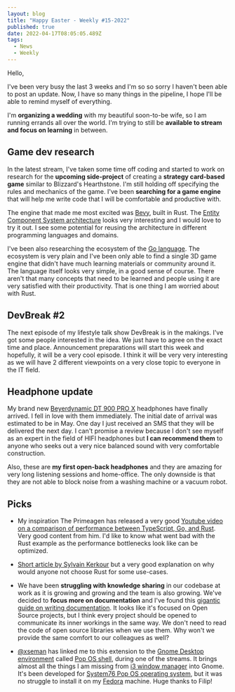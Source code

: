 ```yaml
---
layout: blog
title: "Happy Easter - Weekly #15-2022"
published: true
date: 2022-04-17T08:05:05.489Z
tags:
  - News
  - Weekly
---
```

Hello,

I've been very busy the last 3 weeks and I'm so so sorry I haven't been able to post an update. Now, I have so many things in the pipeline, I hope I'll be able to remind myself of everything.

I'm **organizing a wedding** with my beautiful soon-to-be wife, so I am running errands all over the world. I'm trying to still be **available to stream and focus on learning** in between. 

## Game dev research

In the latest stream, I've taken some time off coding and started to work on research for the **upcoming side-project** of creating a **strategy card-based game** similar to Blizzard's Hearthstone. I'm still holding off specifying the rules and mechanics of the game. I've been **searching for a game engine** that will help me write code that I will be comfortable and productive with.

The engine that made me most excited was [Bevy](https://bevyengine.org/), built in Rust. The [Entity Component System architecture](https://bevy-cheatbook.github.io/programming/ecs-intro.html) looks very interesting and I would love to try it out. I see some potential for reusing the architecture in different programming languages and domains.

I've been also researching the ecosystem of the [Go language](https://go.dev/). The ecosystem is very plain and I've been only able to find a single 3D game engine that didn't have much learning materials or community around it. The language itself looks very simple, in a good sense of course. There aren't that many concepts that need to be learned and people using it are very satisfied with their productivity. That is one thing I am worried about with Rust.

## DevBreak #2

The next episode of my lifestyle talk show DevBreak is in the makings. I've got some people interested in the idea. We just have to agree on the exact time and place. Announcement preparations will start this week and hopefully, it will be a very cool episode. I think it will be very very interesting as we will have 2 different viewpoints on a very close topic to everyone in the IT field.

## Headphone update

My brand new [Beyerdynamic DT 900 PRO X](https://europe.beyerdynamic.com/dt-900-pro-x.html) headphones have finally arrived. 
I fell in love with them immediately. The initial date of arrival was estimated to be in May. One day I just received an SMS that they will be delivered the next day.
I can't promise a review because I don't see myself as an expert in the field of HIFI headphones but **I can recommend them** to anyone who seeks out a very nice balanced sound with very comfortable construction.

Also, these are **my first open-back headphones** and they are amazing for very long listening sessions and home-office. The only downside is that they are not able to block noise from a washing machine or a vacuum robot.

## Picks

- My inspiration The Primeagen has released a very good [Youtube video on a comparison of performance between TypeScript, Go, and Rust](https://www.youtube.com/watch?v=Z0GX2mTUtfo). Very good content from him. I'd like to know what went bad with the Rust example as the performance bottlenecks look like can be optimized.

- [Short article by Sylvain Kerkour](https://kerkour.com/why-not-rust) but a very good explanation on why would anyone not choose Rust for some use-cases. 

- We have been **struggling with knowledge sharing** in our codebase at work as it is growing and growing and the team is also growing. We've decided to **focus more on documentation** and I've found this [gigantic guide on writing documentation](https://www.writethedocs.org/guide/). It looks like it's focused on Open Source projects, but I think every project should be opened to communicate its inner workings in the same way. We don't need to read the code of open source libraries when we use them. Why won't we provide the same comfort to our colleagues as well?

- [@xseman](https://github.com/xseman) has linked me to this extension to the [Gnome Desktop environment](https://www.gnome.org/) called [Pop OS shell](https://github.com/pop-os/shell), during one of the streams. It brings almost all the things I am missing from [i3 window manager](https://i3wm.org/) into Gnome. It's been developed for [System76 Pop OS operating system](https://pop.system76.com/), but it was no struggle to install it on my [Fedora](https://getfedora.org/) machine. Huge thanks to Filip!

